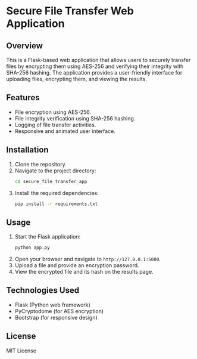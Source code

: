 # Secure File Transfer Web Application

## Overview
This is a Flask-based web application that allows users to securely transfer files by encrypting them using AES-256 and verifying their integrity with SHA-256 hashing. The application provides a user-friendly interface for uploading files, encrypting them, and viewing the results.

## Features
- File encryption using AES-256.
- File integrity verification using SHA-256 hashing.
- Logging of file transfer activities.
- Responsive and animated user interface.

## Installation
1. Clone the repository.
2. Navigate to the project directory:
   ```bash
   cd secure_file_transfer_app
   ```
3. Install the required dependencies:
   ```bash
   pip install -r requirements.txt
   ```

## Usage
1. Start the Flask application:
   ```bash
   python app.py
   ```
2. Open your browser and navigate to `http://127.0.0.1:5000`.
3. Upload a file and provide an encryption password.
4. View the encrypted file and its hash on the results page.

## Technologies Used
- Flask (Python web framework)
- PyCryptodome (for AES encryption)
- Bootstrap (for responsive design)

## License
MIT License
